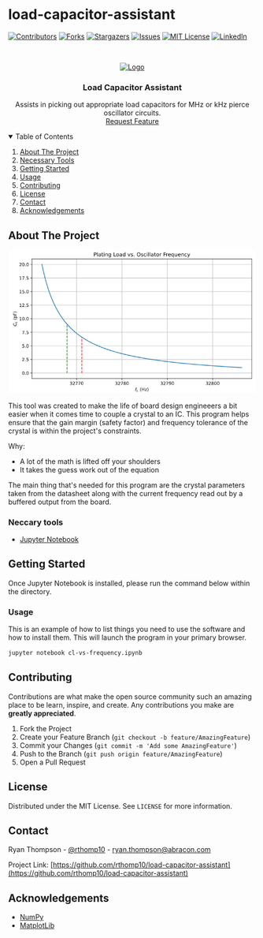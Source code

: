 # load-capacitor-assistant

[![Contributors][contributors-shield]][contributors-url]
[![Forks][forks-shield]][forks-url]
[![Stargazers][stars-shield]][stars-url]
[![Issues][issues-shield]][issues-url]
[![MIT License][license-shield]][license-url]
[![LinkedIn][linkedin-shield]][linkedin-url]

<!-- PROJECT LOGO -->
<br />
<p align="center">
  <a href="https://github.com/rthomp10/load-capacitor-assistant">
    <img src="https://abracon.com/assets/icons/abracon-logo.svg" alt="Logo">
  </a>
  <h3 align="center">Load Capacitor Assistant</h3>
  <p align="center">
    Assists in picking out appropriate load capacitors for MHz or kHz pierce oscillator circuits.
    <br />
    <a href="https://github.com/rthomp10/load-capacitor-assistant/issues">Request Feature</a>
  </p>
</p>

<!-- TABLE OF CONTENTS -->
<details open="open">
  <summary>Table of Contents</summary>
  <ol>
    <li><a href="#about-the-project">About The Project</a></li>
    <li><a href="#necessary-tools">Necessary Tools</a></li>
    <li><a href="#getting-started">Getting Started</a></li>
    <li><a href="#usage">Usage</a></li>
    <li><a href="#contributing">Contributing</a></li>
    <li><a href="#license">License</a></li>
    <li><a href="#contact">Contact</a></li>
    <li><a href="#acknowledgements">Acknowledgements</a></li>
  </ol>
</details>

<!-- ABOUT THE PROJECT -->
## About The Project

[![Product Name Screen Shot][product-screenshot]](bin\images\output.png)

This tool was created to make the life of board design engineeers a bit easier when it comes time to couple a crystal to an IC. This program helps ensure that the gain margin (safety factor) and frequency tolerance of the crystal is within the project's constraints. 

Why:
* A lot of the math is lifted off your shoulders
* It takes the guess work out of the equation

The main thing that's needed for this program are the crystal parameters taken from the datasheet along with the current frequency read out by a buffered output from the board.

### Neccary tools
* [Jupyter Notebook](https://jupyter.org/)

<!-- GETTING STARTED -->
## Getting Started
Once Jupyter Notebook is installed, please run the command below within the directory.

### Usage
This is an example of how to list things you need to use the software and how to install them. This will launch the program in your primary browser.
  ```sh
  jupyter notebook cl-vs-frequency.ipynb
  ```

<!-- CONTRIBUTING -->
## Contributing

Contributions are what make the open source community such an amazing place to be learn, inspire, and create. Any contributions you make are **greatly appreciated**.

1. Fork the Project
2. Create your Feature Branch (`git checkout -b feature/AmazingFeature`)
3. Commit your Changes (`git commit -m 'Add some AmazingFeature'`)
4. Push to the Branch (`git push origin feature/AmazingFeature`)
5. Open a Pull Request



<!-- LICENSE -->
## License
Distributed under the MIT License. See `LICENSE` for more information.

<!-- CONTACT -->
## Contact
Ryan Thompson - [@rthomp10](https://www.linkedin.com/in/rthomp10/) - ryan.thompson@abracon.com

Project Link: [https://github.com/rthomp10/load-capacitor-assistant](https://github.com/rthomp10/load-capacitor-assistant)



<!-- ACKNOWLEDGEMENTS -->
## Acknowledgements
* [NumPy](https://numpy.org/)
* [MatplotLib](https://matplotlib.org/)





<!-- MARKDOWN LINKS & IMAGES -->
<!-- https://www.markdownguide.org/basic-syntax/#reference-style-links -->
[contributors-shield]: https://img.shields.io/github/contributors/rthomp10/load-capacitor-assistant
[contributors-url]: https://github.com/rthomp10/load-capacitor-assistant/graphs/contributors
[forks-shield]: https://img.shields.io/github/forks/rthomp10/load-capacitor-assistant
[forks-url]: https://github.com/rthomp10/load-capacitor-assistant/network/members
[stars-shield]: https://img.shields.io/github/stars/rthomp10/load-capacitor-assistant
[stars-url]: https://github.com/rthomp10/load-capacitor-assistant/stargazers
[issues-shield]: https://img.shields.io/github/issues/rthomp10/load-capacitor-assistant
[issues-url]: https://github.com/rthomp10/load-capacitor-assistant/issues
[license-shield]: https://img.shields.io/github/license/rthomp10/load-capacitor-assistant
[license-url]: https://github.com/rthomp10/load-capacitor-assistant/blob/master/LICENSE.txt
[linkedin-shield]: https://img.shields.io/badge/-LinkedIn-black.svg?style=flat&logo=linkedin&colorB=555
[linkedin-url]: https://www.linkedin.com/company/abracon/
[product-screenshot]: bin\images\output.png